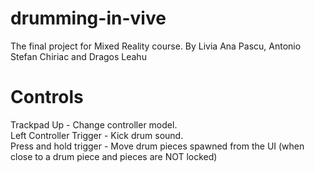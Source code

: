 # drumming-in-vive
The final project for Mixed Reality course. By Livia Ana Pascu, Antonio Stefan Chiriac and Dragos Leahu

# Controls
Trackpad Up - Change controller model.  
Left Controller Trigger - Kick drum sound.  
Press and hold trigger - Move drum pieces spawned from the UI (when close to a drum piece and pieces are NOT locked)  
